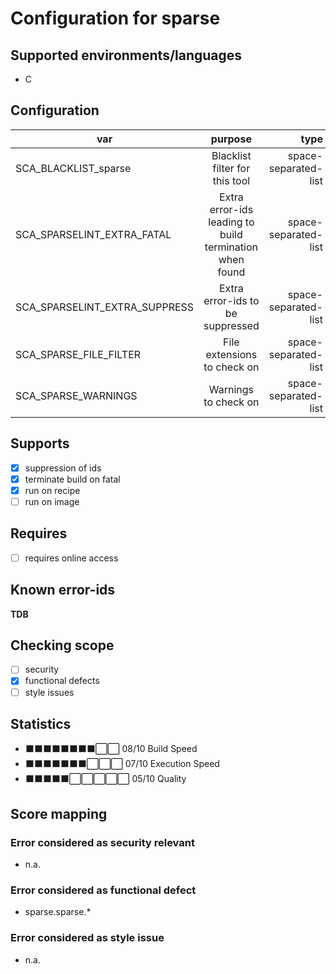 # Configuration for sparse

## Supported environments/languages

* C

## Configuration

| var | purpose | type | default |
| ------------- |:-------------:| -----:| -----:
| SCA_BLACKLIST_sparse | Blacklist filter for this tool | space-separated-list | ""
| SCA_SPARSELINT_EXTRA_FATAL | Extra error-ids leading to build termination when found | space-separated-list | "":
| SCA_SPARSELINT_EXTRA_SUPPRESS | Extra error-ids to be suppressed | space-separated-list | ""
| SCA_SPARSE_FILE_FILTER | File extensions to check on | space-separated-list | ".c"
| SCA_SPARSE_WARNINGS | Warnings to check on | space-separated-list | "-Wsparse-all"

## Supports

- [x] suppression of ids
- [x] terminate build on fatal
- [x] run on recipe
- [ ] run on image

## Requires

- [ ] requires online access

## Known error-ids

__TDB__

## Checking scope

- [ ] security
- [x] functional defects
- [ ] style issues

## Statistics

 - ⬛⬛⬛⬛⬛⬛⬛⬛⬜⬜ 08/10 Build Speed
 - ⬛⬛⬛⬛⬛⬛⬛⬜⬜⬜ 07/10 Execution Speed
 - ⬛⬛⬛⬛⬛⬜⬜⬜⬜⬜ 05/10 Quality

## Score mapping

### Error considered as security relevant

* n.a.

### Error considered as functional defect

* sparse.sparse.*

### Error considered as style issue

* n.a.
